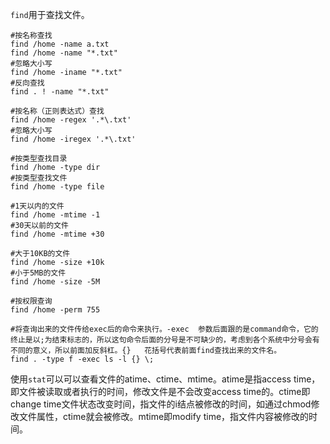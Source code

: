 
`find`用于查找文件。

```
#按名称查找
find /home -name a.txt
find /home -name "*.txt"
#忽略大小写
find /home -iname "*.txt"
#反向查找
find . ! -name "*.txt"

#按名称（正则表达式）查找
find /home -regex '.*\.txt'
#忽略大小写
find /home -iregex '.*\.txt'

#按类型查找目录
find /home -type dir
#按类型查找文件
find /home -type file

#1天以内的文件
find /home -mtime -1
#30天以前的文件
find /home -mtime +30

#大于10KB的文件
find /home -size +10k
#小于5MB的文件
find /home -size -5M

#按权限查询
find /home -perm 755

#将查询出来的文件传给exec后的命令来执行。-exec  参数后面跟的是command命令，它的终止是以;为结束标志的，所以这句命令后面的分号是不可缺少的，考虑到各个系统中分号会有不同的意义，所以前面加反斜杠。{}   花括号代表前面find查找出来的文件名。
find . -type f -exec ls -l {} \;
```

使用`stat`可以可以查看文件的atime、ctime、mtime。atime是指access time，即文件被读取或者执行的时间，修改文件是不会改变access time的。ctime即change time文件状态改变时间，指文件的i结点被修改的时间，如通过chmod修改文件属性，ctime就会被修改。mtime即modify time，指文件内容被修改的时间。

